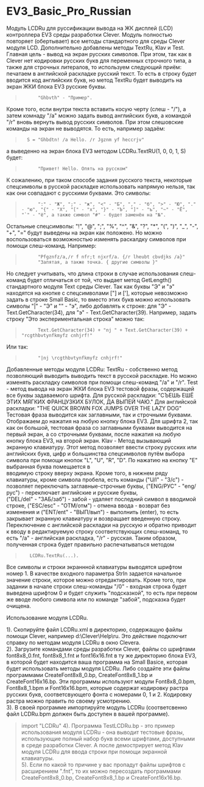 # EV3_Basic_Pro_Russian
Модуль LCDRu для руссификации вывода на ЖК дисплей (LCD) контроллера EV3 среды разработки Clever.
Модуль полностью повторяет (обертывает) все методы стандартного для среды Clever модуля LCD. Дополнительно добавлены методы TextRu, Klav и Test.
Главная цель - вывод на экран русских символов. При этом, так как в Clever нет кодировки русских букв для переменных строчного типа, а также для строчных литералов, то используем следующий приём: печатаем в английской раскладке русский текст. То есть в строку будет вводится код английских букв, но метод TextRu будет выводить на экран ЖКИ блока EV3 русские буквы.
>			"Ghbvth" - "Пример".
Кроме того, если внутри текста вставить косую черту (слеш - "/"), а затем комнаду "/a" можно задать	вывод английских букв, а командой "/r" вновь вернуть вывод русских символов. При этом слешовские команды на экран не выводятся. То есть, например задаём:
>		S = "Ghbdtn! /a Hello. /r Jgznm yf heccrjv"
а выведенно на экран блока EV3 методом LCDRu.TextRU(1, 0, 0, 1, S) будет:
>			"Привет! Hello. Опять на русском"
К сожалению, при таком способе задания русского текста, некоторые спецсимволы в русской раскладке использовать напрямую нельзя, так как они совпадают с русскими буквами. Это символы:
>			":" - "Ж", ";" - "ж", "<" - "Б", "," - "б", ">" - "Ю", "." - "ю", "{" - "Х", "[" - "х", "}" - "Ъ", "]" - "ъ", "~" - "Ё", "`" - "ё", а также символ "#" - будет заменён на "№".
Остальные спецсимволы:
			"!", "@", ";", "%", "^", "&", "?", "*", "(", ")", "_", "-", "+", "="
будут выведены на экран как положено. Но можно воспользоваться возможностью изменять раскалдку символов при помощи слеш-команд.
Например:
>			"Pfgznfz/a,/r f nfr;t njxrf/a. {/r lheubt cbvdjks /a}"
>			"Запятая, а также точка. { другие символы }"
Но следует учитывать, что длина строки в случае использования слеш-команд будет отличаться от той, что выдает метод GetLength() стандартного модуля Text среды Clever. 
Так как буквы "Э" и "э" находятся на кнопке с спецсимволами ["] и ['], которые невозможно задать в строке Small Basiс, то вместо этих букв можно использовать символы "|" - "Э" и "\" - "э", либо добавлять к строке: для "Э" - Text.GetCharacter(34), для "э" - Text.GetCharacter(39). Например, задать строку "Это экспериментальная строка" можно так:
>			Text.GetCharacter(34) + "nj " + Text.GetCharacter(39) + "rcgthbvtynfkmyfz cnhjrf!"
Или так:
>			"|nj \rcgthbvtynfkmyfz cnhjrf!"

Добавленные методы модуля LCDRu:
TextRu - собственно метод позволяющий выводить выводить текст в русской раскладке. Но можно изменять раскладку символов при помощи слеш-команд "/a" и "/r".
Test   - метод вывода на экран ЖКИ блока EV3 тестовой фразы, содержащей все буквы задаваемого шрифта.
		 Для русской раскладки: "СЪЕШЬ ЕШЁ ЭТИХ МЯГКИХ ФРАНЦУЗКИХ БУЛОК, ДА ВЫПЕЙ ЧАЮ." 
		 Для английской раскладки: "THE QUICK BROWN FOX JUMPS OVER THE LAZY DOG"
		 Тестовая фраза выводится как заглавными, так и строчными буквами. Отображаем до нажатия на любую кнопку блока EV3. Для шрифта 2, так как он большой, тестовая фраза со заглавными буквами выводится на первый экран,
		 а со строчными буквами, после нажатия на любую кнопку блока EV3, на второй экран.
Klav   - Метод вызывающий экранную клавиатуру. Этот метод позволяет ввести строку русских или английских букв, цифр и большинства спецсимволов путём выбора символа при помощи кнопок "L", "U", "R", "D". По нажатию на кнопку "E" выбранная буква помещается в  
         вводимую строку вверху экрана. Кроме того, в нижнем ряду клавиатуры, кроме символа пробела, есть команды ("U/l" - "З/с") - позволяет переключать заглавные-строчные буквы, ("ENG/РУС" - "eng/рус") - переключает английские и русские буквы,  
		 ("DEL/del" - "ЗАБ/заб") - забой - удаляет последний символ в вводимой строке,	("ESC/esc" - "ОТМ/отм") - отмена ввода - возврат без изменения и ("ENT/ent" - "ВЫП/вып") - выполнить (enter), то есть закрывает экранную клавиатуру
         и возвращает введенную строку.
		 Переключение с английской раскладки на русскую и обратно приводит к вводу в редактируемую строку соответствующих слеш-команд, то есть "/a" - английская раскладка, "/r" - русская. Таким образом, полученная строка будет правильно распечатываться методом   
>        LCDRu.TextRu(...).
Все символы и строки экраннной клавиатуры выводятся шрифтом номер 1. В качестве входного параметра StrIn задается начальное значение строки, которое можно отредактировать. Кроме того, при задании в начале строки	слеш-команды "/0" - входная строка будет выведена шрифтом 0 и будет служить "подсказкой", то есть при первом же вводе любого символа или по команде "забой", подсказка будет очищена. 			
                      
Использование модуля LCDRu.

1). Скопируйте файл LCDRu.xml в директорию, содержащую файлы помощи Clever, например d:\Clever\Help\ru\. Это действие подключит справку по методам модуля LCDRu в окно Cleverа.   
2). Загрузите командами среды разработки Clever, файлы со шрифтами font8x8_0.fnt, font8x8_1.fnt и font16x16.fnt в ту же директорию блока EV3, в которой будет находится ваша программа на Small Basice, которая будет использовать методы модуля LCDRu. Либо создайте эти файлы программами CreateFont8x8_0.bp, CreateFont8x8_1.bp и CreateFont16x16.bp. Эти программы используют модули Font8x8_0.bpm, Font8x8_1.bpm и Font16x16.bpm, которые содержат кодировку растра русских букв, соответсвующего фонта с номерами 0, 1 и 2. Кодировку растра можно править по своему усмотрению.   
3). В своей программе импортируйте модуль LCDRu (соответсвенно файл LCDRu.bpm должен быть доступен в вашей программе).   
>    import "LCDRu"
4). Программа TestLCDRu.bp - это пример использования модуля LCDRu - она выводит тестовые фразы, использующие полный набор букв всеми шрифтами, доступными в среде разработки Clever. А после демострирует метод Klav модуля LCDRu для ввода строки при помощи экранной клавиатуры.    
5). Если по какой то причине у вас пропадут файлы шрифтов с расширением ".fnt", то их можно пересоздать программами CreateFont8x8_0.bp, CreateFont8x8_1.bp и CreateFont16x16.bp.   
